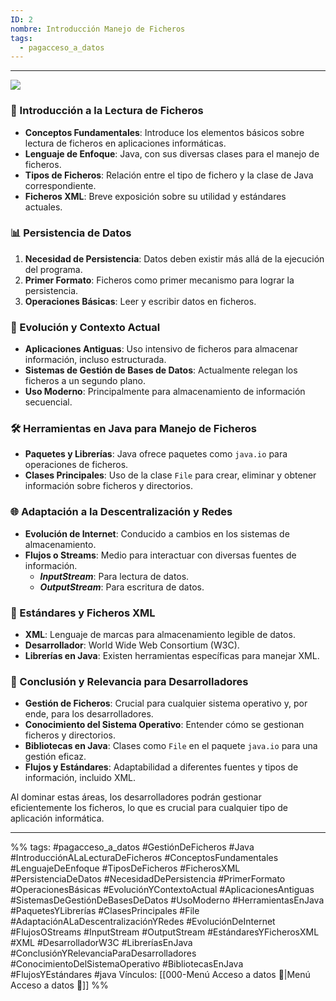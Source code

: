 ```yaml
---
ID: 2
nombre: Introducción Manejo de Ficheros
tags:
  - pagacceso_a_datos
---
```

___
[![](https://mermaid.ink/img/pako:eNplVMtu2zAQ_BWCJwUwDNly7EQ3J7H7gN0YTYsWhS8bapPQpUiVpIw4QT4mH9BTP8E_1pUs0Wp6k5a7o9mZEZ-5MBnylOdSZzkUa82YNcZH0RI0bgzLkM2leEBrHEPNPsIWTk6qLsaiD9pbk5VCyP0fzYApYAsUvrTQHWu6Gbs0WmDhCWhe6gxy1B4UuvZ4gfq-hA1WszN9Z36V2B59kQVNdTDbg0Dt-3LRkFqhddJ51ELWNK7Adzh8QoFOZpBVR93WtmFlZY6WzY3NabCtXhdoQUij0bGL_auTAhoO0WxrVHlQYFet6PHRGzYlGUCFz04LRSMNwFR7SZuGJW4qDjnUC75D52sser4Ahy6s0HZ_dYYtyTOrG3bRe7QWclnJGTxiBZAL_3sYGK2A9PWEv2MLeWvR7n8fGTG2IYy-NCx4p2oypA6JVXRtq0xQ2D43AyfTDAoPnWBcoRPE0IKST9DK9RkzdFGL1JWSKFO6aEn0gXI0V-WGvDbsxluE_LgMo-ai9IfysXhd-jfVaOb8_pXCZ-vNu_EJYCFKrCIN1hqlIDP2iPstuQyhDdq1yjcfqsKuShcWVbiFOpK1Mf8A43GRrv1vs06IRsja58pS1ebmEE4vtyGtF_JWSeNRvGUV3KJq43D4kw7a7lhHId7j9C_kIDO6IJ6rzjX3D5jjmqf0SD0_13ytX6gPSm9udlrw1NsSe7wsMvB4JeGeosnTO1AuVGeZ9MaGItavy8M1VN9GPV6A_mFM3qLRK0-f-SNPT-N-cnYex8nkNBmPh4NBj-94OoiH_SSZjEbx6DyeDIfj8UuPP9UAg35MlfH56dl4FE-SwejlL5q2mfw?type=png)](https://mermaid.live/edit#pako:eNplVMtu2zAQ_BWCJwUwDNly7EQ3J7H7gN0YTYsWhS8bapPQpUiVpIw4QT4mH9BTP8E_1pUs0Wp6k5a7o9mZEZ-5MBnylOdSZzkUa82YNcZH0RI0bgzLkM2leEBrHEPNPsIWTk6qLsaiD9pbk5VCyP0fzYApYAsUvrTQHWu6Gbs0WmDhCWhe6gxy1B4UuvZ4gfq-hA1WszN9Z36V2B59kQVNdTDbg0Dt-3LRkFqhddJ51ELWNK7Adzh8QoFOZpBVR93WtmFlZY6WzY3NabCtXhdoQUij0bGL_auTAhoO0WxrVHlQYFet6PHRGzYlGUCFz04LRSMNwFR7SZuGJW4qDjnUC75D52sser4Ahy6s0HZ_dYYtyTOrG3bRe7QWclnJGTxiBZAL_3sYGK2A9PWEv2MLeWvR7n8fGTG2IYy-NCx4p2oypA6JVXRtq0xQ2D43AyfTDAoPnWBcoRPE0IKST9DK9RkzdFGL1JWSKFO6aEn0gXI0V-WGvDbsxluE_LgMo-ai9IfysXhd-jfVaOb8_pXCZ-vNu_EJYCFKrCIN1hqlIDP2iPstuQyhDdq1yjcfqsKuShcWVbiFOpK1Mf8A43GRrv1vs06IRsja58pS1ebmEE4vtyGtF_JWSeNRvGUV3KJq43D4kw7a7lhHId7j9C_kIDO6IJ6rzjX3D5jjmqf0SD0_13ytX6gPSm9udlrw1NsSe7wsMvB4JeGeosnTO1AuVGeZ9MaGItavy8M1VN9GPV6A_mFM3qLRK0-f-SNPT-N-cnYex8nkNBmPh4NBj-94OoiH_SSZjEbx6DyeDIfj8UuPP9UAg35MlfH56dl4FE-SwejlL5q2mfw)
### 📁 Introducción a la Lectura de Ficheros

- **Conceptos Fundamentales**: Introduce los elementos básicos sobre lectura de ficheros en aplicaciones informáticas.
- **Lenguaje de Enfoque**: Java, con sus diversas clases para el manejo de ficheros.
- **Tipos de Ficheros**: Relación entre el tipo de fichero y la clase de Java correspondiente.
- **Ficheros XML**: Breve exposición sobre su utilidad y estándares actuales.

### 📊 Persistencia de Datos

1. **Necesidad de Persistencia**: Datos deben existir más allá de la ejecución del programa.
2. **Primer Formato**: Ficheros como primer mecanismo para lograr la persistencia.
3. **Operaciones Básicas**: Leer y escribir datos en ficheros.

### 🔄 Evolución y Contexto Actual

- **Aplicaciones Antiguas**: Uso intensivo de ficheros para almacenar información, incluso estructurada.
- **Sistemas de Gestión de Bases de Datos**: Actualmente relegan los ficheros a un segundo plano.
- **Uso Moderno**: Principalmente para almacenamiento de información secuencial.

### 🛠 Herramientas en Java para Manejo de Ficheros

- **Paquetes y Librerías**: Java ofrece paquetes como `java.io` para operaciones de ficheros.
- **Clases Principales**: Uso de la clase `File` para crear, eliminar y obtener información sobre ficheros y directorios.

### 🌐 Adaptación a la Descentralización y Redes

- **Evolución de Internet**: Conducido a cambios en los sistemas de almacenamiento.
- **Flujos o Streams**: Medio para interactuar con diversas fuentes de información.
    - ***InputStream***: Para lectura de datos.
    - ***OutputStream***: Para escritura de datos.
    
### 📜 Estándares y Ficheros XML

- **XML**: Lenguaje de marcas para almacenamiento legible de datos.
- **Desarrollador**: World Wide Web Consortium (W3C).
- **Librerías en Java**: Existen herramientas específicas para manejar XML.

### 🚀 Conclusión y Relevancia para Desarrolladores

- **Gestión de Ficheros**: Crucial para cualquier sistema operativo y, por ende, para los desarrolladores.
- **Conocimiento del Sistema Operativo**: Entender cómo se gestionan ficheros y directorios.
- **Bibliotecas en Java**: Clases como `File` en el paquete `java.io` para una gestión eficaz.
- **Flujos y Estándares**: Adaptabilidad a diferentes fuentes y tipos de información, incluido XML.

Al dominar estas áreas, los desarrolladores podrán gestionar eficientemente los ficheros, lo que es crucial para cualquier tipo de aplicación informática.
___
%%
tags: #pagacceso_a_datos  #GestiónDeFicheros #Java #IntroducciónALaLecturaDeFicheros #ConceptosFundamentales #LenguajeDeEnfoque #TiposDeFicheros #FicherosXML #PersistenciaDeDatos #NecesidadDePersistencia #PrimerFormato #OperacionesBásicas #EvoluciónYContextoActual #AplicacionesAntiguas #SistemasDeGestiónDeBasesDeDatos #UsoModerno #HerramientasEnJava #PaquetesYLibrerías #ClasesPrincipales #File #AdaptaciónALaDescentralizaciónYRedes #EvoluciónDeInternet #FlujosOStreams #InputStream #OutputStream #EstándaresYFicherosXML #XML #DesarrolladorW3C #LibreríasEnJava #ConclusiónYRelevanciaParaDesarrolladores #ConocimientoDelSistemaOperativo #BibliotecasEnJava #FlujosYEstándares #java
Vínculos:  [[000-Menú Acceso a datos 📃|Menú Acceso a datos 📃]]
%%